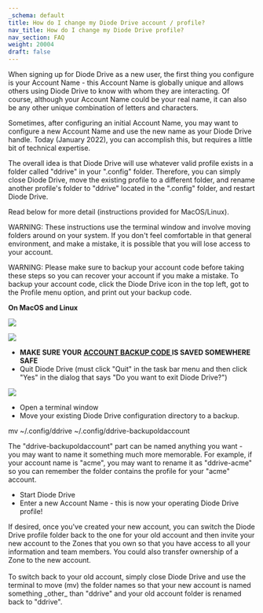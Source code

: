 ```yaml
---
_schema: default
title: How do I change my Diode Drive account / profile?
nav_title: How do I change my Diode Drive profile?
nav_section: FAQ
weight: 20004
draft: false
---
```

When signing up for Diode Drive as a new user, the first thing you configure is your Account Name - this Account Name is globally unique and allows others using Diode Drive to know with whom they are interacting. Of course, although your Account Name could be your real name, it can also be any other unique combination of letters and characters.

Sometimes, after configuring an initial Account Name, you may want to configure a new Account Name and use the new name as your Diode Drive handle. Today (January 2022), you can accomplish this, but requires a little bit of technical expertise.

The overall idea is that Diode Drive will use whatever valid profile exists in a folder called "ddrive" in your ".config" folder. Therefore, you can simply close Diode Drive, move the existing profile to a different folder, and rename another profile's folder to "ddrive" located in the ".config" folder, and restart Diode Drive.

Read below for more detail (instructions provided for MacOS/Linux).

WARNING: These instructions use the terminal window and involve moving folders around on your system. If you don't feel comfortable in that general environment, and make a mistake, it is possible that you will lose access to your account.

WARNING: Please make sure to backup your account code before taking these steps so you can recover your account if you make a mistake. To backup your account code, click the Diode Drive icon in the top left, got to the Profile menu option, and print out your backup code.

**On MacOS and Linux**

![](/uploads/image-13.png)

![](/uploads/image-14.png)

* **MAKE SURE YOUR** <a href="https://app.docs.diode.io/docs/features/diode-drive-backup-codes/" target="_blank" rel="noopener"><strong>ACCOUNT BACKUP CODE </strong></a>**IS SAVED SOMEWHERE SAFE**
* Quit Diode Drive (must click "Quit" in the task bar menu and then click "Yes" in the dialog that says "Do you want to exit Diode Drive?")

![](/uploads/image-15.png)

* Open a terminal window
* Move your existing Diode Drive configuration directory to a backup.

mv ~/.config/ddrive ~/.config/ddrive-backupoldaccount

The "ddrive-backupoldaccount" part can be named anything you want - you may want to name it something much more memorable. For example, if your account name is "acme", you may want to rename it as "ddrive-acme" so you can remember the folder contains the profile for your "acme" account.

* Start Diode Drive
* Enter a new Account Name - this is now your operating Diode Drive profile!

If desired, once you've created your new account, you can switch the Diode Drive profile folder back to the one for your old account and then invite your new account to the Zones that you own so that you have access to all your information and team members. You could also transfer ownership of a Zone to the new account.<br><br>To switch back to your old account, simply close Diode Drive and use the terminal to move (mv) the folder names so that your new account is named something \_other\_ than "ddrive" and your old account folder is renamed back to "ddrive".
